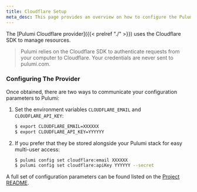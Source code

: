 ```yaml
---
title: Cloudflare Setup
meta_desc: This page provides an overview on how to configure the Pulumi Cloudflare Provider.
---
```


The [Pulumi Cloudflare provider]({{< prelref "./" >}}) uses the Cloudflare SDK to manage resources.

> Pulumi relies on the Cloudflare SDK to authenticate requests from your computer to Cloudflare. Your credentials are never sent
> to pulumi.com.

### Configuring The Provider

Once obtained, there are two ways to communicate your configuration parameters to Pulumi:

1. Set the environment variables `CLOUDFLARE_EMAIL` and `CLOUDFLARE_API_KEY`:

    ```bash
    $ export CLOUDFLARE_EMAIL=XXXXXX
    $ export CLOUDFLARE_API_KEY=YYYYYY
    ```

2. If you prefer that they be stored alongside your Pulumi stack for easy multi-user access:

    ```bash
    $ pulumi config set cloudflare:email XXXXXX
    $ pulumi config set cloudflare:apiKey YYYYYY --secret
    ```

A full set of configuration parameters can be found listed on the [Project README](https://github.com/pulumi/pulumi-cloudflare/blob/master/README.md).
